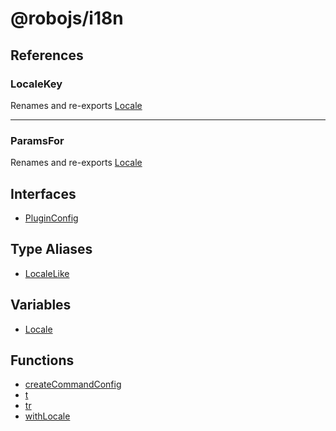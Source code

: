 # @robojs/i18n

## References

### LocaleKey

Renames and re-exports [Locale](Variable.Locale.md)

***

### ParamsFor

Renames and re-exports [Locale](Variable.Locale.md)

## Interfaces

- [PluginConfig](Interface.PluginConfig.md)

## Type Aliases

- [LocaleLike](TypeAlias.LocaleLike.md)

## Variables

- [Locale](Variable.Locale.md)

## Functions

- [createCommandConfig](Function.createCommandConfig.md)
- [t](Function.t.md)
- [tr](Function.tr.md)
- [withLocale](Function.withLocale.md)
